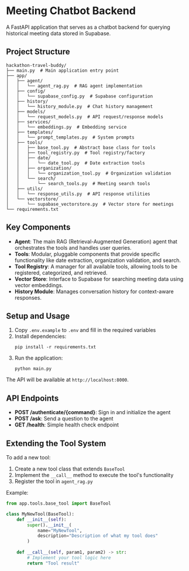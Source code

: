 # Meeting Chatbot Backend

A FastAPI application that serves as a chatbot backend for querying historical meeting data stored in Supabase.

## Project Structure

```
hackathon-travel-buddy/
├── main.py  # Main application entry point
├── app/
│   ├── agent/
│   │   └── agent_rag.py  # RAG agent implementation
│   ├── config/
│   │   └── supabase_config.py  # Supabase configuration
│   ├── history/
│   │   └── history_module.py  # Chat history management
│   ├── models/
│   │   └── request_models.py  # API request/response models
│   ├── services/
│   │   └── embeddings.py  # Embedding service
│   ├── templates/
│   │   └── prompt_templates.py  # System prompts
│   ├── tools/
│   │   ├── base_tool.py  # Abstract base class for tools
│   │   ├── tool_registry.py  # Tool registry/factory
│   │   ├── date/
│   │   │   └── date_tool.py  # Date extraction tools
│   │   ├── organization/
│   │   │   └── organization_tool.py  # Organization validation
│   │   └── search/
│   │       └── search_tools.py  # Meeting search tools
│   ├── utils/
│   │   └── response_utils.py  # API response utilities
│   └── vectorstore/
│       └── supabase_vectorstore.py  # Vector store for meetings
└── requirements.txt
```

## Key Components

- **Agent**: The main RAG (Retrieval-Augmented Generation) agent that orchestrates the tools and handles user queries.
- **Tools**: Modular, pluggable components that provide specific functionality like date extraction, organization validation, and search.
- **Tool Registry**: A manager for all available tools, allowing tools to be registered, categorized, and retrieved.
- **Vector Store**: Interface to Supabase for searching meeting data using vector embeddings.
- **History Module**: Manages conversation history for context-aware responses.

## Setup and Usage

1. Copy `.env.example` to `.env` and fill in the required variables
2. Install dependencies:
   ```
   pip install -r requirements.txt
   ```
3. Run the application:
   ```
   python main.py
   ```

The API will be available at `http://localhost:8000`.

## API Endpoints

- **POST /authenticate/{command}**: Sign in and initialize the agent
- **POST /ask**: Send a question to the agent
- **GET /health**: Simple health check endpoint

## Extending the Tool System

To add a new tool:

1. Create a new tool class that extends `BaseTool`
2. Implement the `__call__` method to execute the tool's functionality
3. Register the tool in `agent_rag.py`

Example:

```python
from app.tools.base_tool import BaseTool

class MyNewTool(BaseTool):
    def __init__(self):
        super().__init__(
            name="MyNewTool",
            description="Description of what my tool does"
        )
    
    def __call__(self, param1, param2) -> str:
        # Implement your tool logic here
        return "Tool result"
``` 
